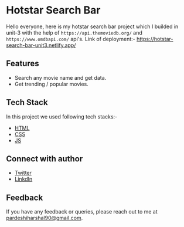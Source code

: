 # Hotstar Search Bar

Hello everyone, here is my hotstar search bar project which I builded in unit-3 with the help of `https://api.themoviedb.org/` and `https://www.omdbapi.com/` api's. Link of deployment:- https://hotstar-search-bar-unit3.netlify.app/


## Features

- Search any movie name and get data.
- Get trending / popular movies.


## Tech Stack

In this project we used following tech stacks:- 
- [HTML](https://developer.mozilla.org/en-US/docs/Web/HTML)
- [CSS](https://developer.mozilla.org/en-US/docs/Web/CSS)
- [JS](https://developer.mozilla.org/en-US/docs/Web/JavaScript)


## Connect with author

- [Twitter](https://twitter.com/harshal258)
- [LinkdIn](https://www.linkedin.com/in/harshalpardeshi/)


## Feedback

If you have any feedback or queries, please reach out to me at pardeshiharshal90@gmail.com.
